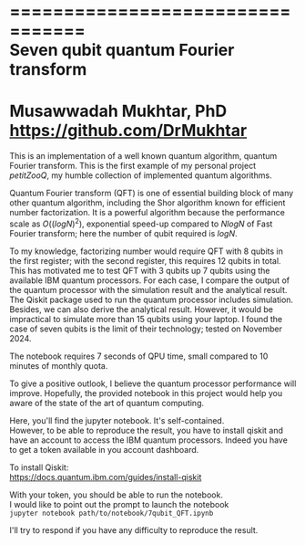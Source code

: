 =================================  
Seven qubit quantum Fourier transform    
=================================  
Musawwadah Mukhtar, PhD  
https://github.com/DrMukhtar  
=================================  

This is an implementation of a well known quantum algorithm, quantum Fourier transform. This is the first example of my personal project *petitZooQ*, my humble collection of implemented quantum algorithms.    

Quantum Fourier transform (QFT) is one of essential building block of many other quantum algorithm, including the Shor algorithm known for efficient number factorization. It is a powerful algorithm because the performance scale as $O((log N)^2)$, exponential speed-up compared to $N log N$ of Fast Fourier transform; here the number of qubit required is $log N$.  

To my knowledge, factorizing number would require QFT with 8 qubits in the first register; with the second register, this requires 12 qubits in total. This has motivated me to test QFT with 3 qubits up 7 qubits using the available IBM quantum processors. For each case, I compare the output of the quantum processor with the simulation result and the analytical result. The Qiskit package used to run the quantum processor includes simulation. Besides, we can also derive the analytical result. However, it would be impractical to simulate more than 15 qubits using your laptop. I found the case of seven qubits is the limit of their technology; tested on November 2024.  

The notebook requires 7 seconds of QPU time, small compared to 10 minutes of monthly quota.  

To give a positive outlook, I believe the quantum processor performance will improve. Hopefully, the provided notebook in this project would help you aware of the state of the art of quantum computing.     

Here, you'll find the jupyter notebook. It's self-contained.    
However, to be able to reproduce the result, you have to install qiskit and have an account to access the IBM quantum processors. Indeed you have to get a token available in you account dashboard.   

To install Qiskit:  
https://docs.quantum.ibm.com/guides/install-qiskit

With your token, you should be able to run the notebook.  
I would like to point out the prompt to launch the notebook  
`
jupyter notebook path/to/notebook/7qubit_QFT.ipynb
`

I'll try to respond if you have any difficulty to reproduce the result.  
